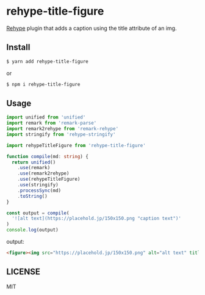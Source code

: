 # rehype-title-figure

[Rehype](https://github.com/rehypejs/rehype) plugin that adds a caption using the title attribute of an img.

## Install

```bash
$ yarn add rehype-title-figure
```

or

```bash
$ npm i rehype-title-figure
```

## Usage

```ts
import unified from 'unified'
import remark from 'remark-parse'
import remark2rehype from 'remark-rehype'
import stringify from 'rehype-stringify'

import rehypeTitleFigure from 'rehype-title-figure'

function compile(md: string) {
  return unified()
    .use(remark)
    .use(remark2rehype)
    .use(rehypeTitleFigure)
    .use(stringify)
    .processSync(md)
    .toString()
}

const output = compile(
  '![alt text](https://placehold.jp/150x150.png "caption text")'
)
console.log(output)
```

output:

<!-- prettier-ignore -->
```html
<figure><img src="https://placehold.jp/150x150.png" alt="alt text" title="caption text"><figcaption>caption text</figcaption></figure>
```

## LICENSE

MIT
